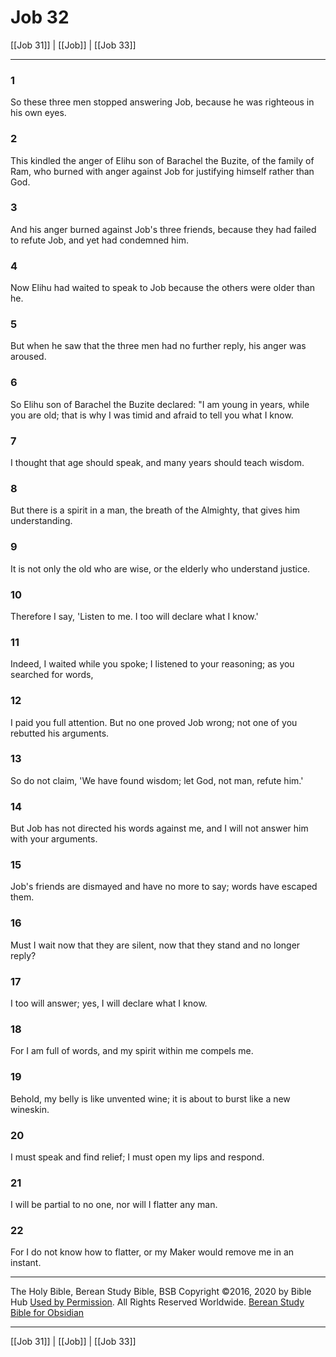# Job 32

[[Job 31]] | [[Job]] | [[Job 33]]

---

### 1
So these three men stopped answering Job, because he was righteous in his own eyes.

### 2
This kindled the anger of Elihu son of Barachel the Buzite, of the family of Ram, who burned with anger against Job for justifying himself rather than God.

### 3
And his anger burned against Job's three friends, because they had failed to refute Job, and yet had condemned him.

### 4
Now Elihu had waited to speak to Job because the others were older than he.

### 5
But when he saw that the three men had no further reply, his anger was aroused.

### 6
So Elihu son of Barachel the Buzite declared: "I am young in years, while you are old; that is why I was timid and afraid to tell you what I know.

### 7
I thought that age should speak, and many years should teach wisdom.

### 8
But there is a spirit in a man, the breath of the Almighty, that gives him understanding.

### 9
It is not only the old who are wise, or the elderly who understand justice.

### 10
Therefore I say, 'Listen to me. I too will declare what I know.'

### 11
Indeed, I waited while you spoke; I listened to your reasoning; as you searched for words,

### 12
I paid you full attention. But no one proved Job wrong; not one of you rebutted his arguments.

### 13
So do not claim, 'We have found wisdom; let God, not man, refute him.'

### 14
But Job has not directed his words against me, and I will not answer him with your arguments.

### 15
Job's friends are dismayed and have no more to say; words have escaped them.

### 16
Must I wait now that they are silent, now that they stand and no longer reply?

### 17
I too will answer; yes, I will declare what I know.

### 18
For I am full of words, and my spirit within me compels me.

### 19
Behold, my belly is like unvented wine; it is about to burst like a new wineskin.

### 20
I must speak and find relief; I must open my lips and respond.

### 21
I will be partial to no one, nor will I flatter any man.

### 22
For I do not know how to flatter, or my Maker would remove me in an instant.

---

The Holy Bible, Berean Study Bible, BSB
Copyright ©2016, 2020 by Bible Hub
[Used by Permission](https://berean.bible/terms.htm). All Rights Reserved Worldwide.
[Berean Study Bible for Obsidian](https://github.com/gapmiss/berean-study-bible-for-obsidian)

---

[[Job 31]] | [[Job]] | [[Job 33]]

